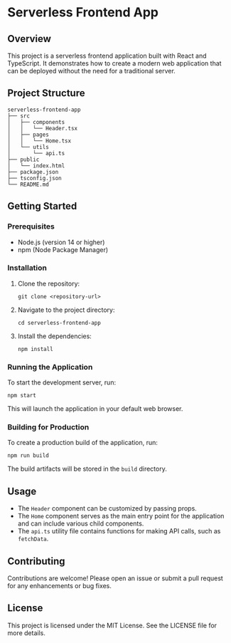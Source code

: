 # Serverless Frontend App

## Overview
This project is a serverless frontend application built with React and TypeScript. It demonstrates how to create a modern web application that can be deployed without the need for a traditional server.

## Project Structure
```
serverless-frontend-app
├── src
│   ├── components
│   │   └── Header.tsx
│   ├── pages
│   │   └── Home.tsx
│   └── utils
│       └── api.ts
├── public
│   └── index.html
├── package.json
├── tsconfig.json
└── README.md
```

## Getting Started

### Prerequisites
- Node.js (version 14 or higher)
- npm (Node Package Manager)

### Installation
1. Clone the repository:
   ```
   git clone <repository-url>
   ```
2. Navigate to the project directory:
   ```
   cd serverless-frontend-app
   ```
3. Install the dependencies:
   ```
   npm install
   ```

### Running the Application
To start the development server, run:
```
npm start
```
This will launch the application in your default web browser.

### Building for Production
To create a production build of the application, run:
```
npm run build
```
The build artifacts will be stored in the `build` directory.

## Usage
- The `Header` component can be customized by passing props.
- The `Home` component serves as the main entry point for the application and can include various child components.
- The `api.ts` utility file contains functions for making API calls, such as `fetchData`.

## Contributing
Contributions are welcome! Please open an issue or submit a pull request for any enhancements or bug fixes.

## License
This project is licensed under the MIT License. See the LICENSE file for more details.